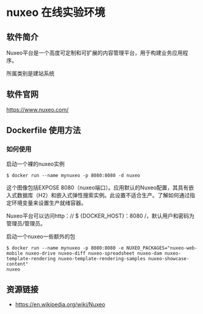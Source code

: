# nuxeo 在线实验环境

## 软件简介

Nuxeo平台是一个高度可定制和可扩展的内容管理平台，用于构建业务应用程序。

所属类别是建站系统

## 软件官网

https://www.nuxeo.com/

## Dockerfile 使用方法

### 如何使用
启动一个裸的nuxeo实例
```
$ docker run --name mynuxeo -p 8080:8080 -d nuxeo
```
这个图像包括EXPOSE 8080（nuxeo端口）。应用默认的Nuxeo配置，其具有嵌入式数据库（H2）和嵌入式弹性搜索实例。此设置不适合生产。了解如何通过指定环境变量来设置生产就绪容器。

Nuxeo平台可以访问http：// $ {DOCKER_HOST}：8080 /，默认用户和密码为管理员/管理员。

启动一个nuxeo一些额外的包
```
$ docker run --name mynuxeo -p 8080:8080 -e NUXEO_PACKAGES="nuxeo-web-mobile nuxeo-drive nuxeo-diff nuxeo-spreadsheet nuxeo-dam nuxeo-template-rendering nuxeo-template-rendering-samples nuxeo-showcase-content"
nuxeo
```

## 资源链接

- https://en.wikipedia.org/wiki/Nuxeo
